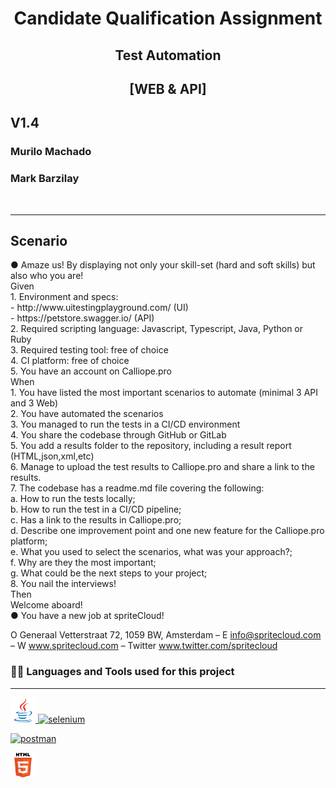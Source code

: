 <h1 align="center">Candidate Qualification Assignment</h1>
<h2 align="center">Test Automation</h2>
<h2 align="center">[WEB & API]</h2>
<h2 align="left">V1.4</h2>
<h3 align="left">Murilo Machado</h3>
<h3 align="left">Mark Barzilay</h3>

<br/>

___

<h2 align="left">Scenario</h2>
● Amaze us! By displaying not only your skill-set (hard and soft skills) but also who you are!<br/>
Given<br/>
1. Environment and specs:<br/>
   - http://www.uitestingplayground.com/ (UI)<br/>
   - https://petstore.swagger.io/ (API)<br/>
2. Required scripting language: Javascript, Typescript, Java, Python or Ruby<br/>
3. Required testing tool: free of choice<br/>
4. CI platform: free of choice<br/>
5. You have an account on Calliope.pro<br/>
   When<br/>
1. You have listed the most important scenarios to automate (minimal 3 API and 3 Web)<br/>
2. You have automated the scenarios<br/>
3. You managed to run the tests in a CI/CD environment<br/>
4. You share the codebase through GitHub or GitLab<br/>
5. You add a results folder to the repository, including a result report (HTML,json,xml,etc)<br/>
6. Manage to upload the test results to Calliope.pro and share a link to the results.<br/>
7. The codebase has a readme.md file covering the following:<br/>
   a. How to run the tests locally;<br/>
   b. How to run the test in a CI/CD pipeline;<br/>
   c. Has a link to the results in Calliope.pro;<br/>
   d. Describe one improvement point and one new feature for the Calliope.pro platform;<br/>
   e. What you used to select the scenarios, what was your approach?;<br/>
   f. Why are they the most important;<br/>
   g. What could be the next steps to your project;<br/>
8. You nail the interviews!<br/>
   Then<br/>
   Welcome aboard!<br/>
   ● You have a new job at spriteCloud!<br/>
   
   O Generaal Vetterstraat 72, 1059 BW, Amsterdam – E info@spritecloud.com – W www.spritecloud.com – Twitter www.twitter.com/spritecloud<br/>
   
   <h3 align="left"> 👨‍💻 Languages and Tools used for this project</h3>

---

<p align="left"> 
<a href="https://www.java.com" target="_blank" rel="noreferrer"> <img src="https://raw.githubusercontent.com/devicons/devicon/master/icons/java/java-original.svg" alt="java" width="40" height="40"/> </a>
<a href="https://www.selenium.dev" target="_blank" rel="noreferrer"> <img src="https://raw.githubusercontent.com/detain/svg-logos/780f25886640cef088af994181646db2f6b1a3f8/svg/selenium-logo.svg" alt="selenium" width="40" height="40"/> </a>

<a href="https://postman.com" target="_blank" rel="noreferrer"> <img src="https://www.vectorlogo.zone/logos/getpostman/getpostman-icon.svg" alt="postman" width="40" height="40"/> </a> 
   
<a href="https://www.w3.org/html/" target="_blank" rel="noreferrer"> <img src="https://raw.githubusercontent.com/devicons/devicon/master/icons/html5/html5-original-wordmark.svg" alt="html5" width="40" height="40"/> </a> 
</p>
